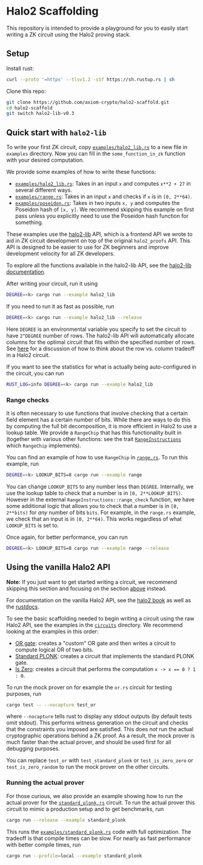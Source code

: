 # Halo2 Scaffolding

This repository is intended to provide a playground for you to easily start writing a ZK circuit using the Halo2 proving stack.

## Setup

Install rust:

```bash
curl --proto '=https' --tlsv1.2 -sSf https://sh.rustup.rs | sh
```

Clone this repo:

```bash
git clone https://github.com/axiom-crypto/halo2-scaffold.git
cd halo2-scaffold
git switch halo2-lib-v0.3
```

## Quick start with `halo2-lib`

To write your first ZK circuit, copy [`examples/halo2_lib.rs`](examples/halo2_lib.rs) to a new file in `examples` directory. Now you can fill in the `some_function_in_zk` function with your desired computation.

We provide some examples of how to write these functions:

- [`examples/halo2_lib.rs`](examples/halo2_lib.rs): Takes in an input `x` and computes `x**2 + 27` in several different ways.
- [`examples/range.rs`](examples/range.rs): Takes in an input `x` and checks if `x` is in `[0, 2**64)`.
- [`examples/poseidon.rs`](examples/poseidon.rs): Takes in two inputs `x, y` and computes the Poseidon hash of `[x, y]`. We recommend skipping this example on first pass unless you explicitly need to use the Poseidon hash function for something.

These examples use the [halo2-lib](https://github.com/axiom-crypto/halo2-lib/tree/axiom-dev-0301) API, which is a frontend API we wrote to aid in ZK circuit development on top of the original `halo2_proofs` API. This API is designed to be easier to use for ZK beginners and improve development velocity for all ZK developers.

To explore all the functions available in the halo2-lib API, see the [halo2-lib documentation](https://axiom-crypto.github.io/halo2-lib/halo2_base/index.html).

After writing your circuit, run it using

```bash
DEGREE=<k> cargo run --example halo2_lib
```

If you need to run it as fast as possible, run

```bash
DEGREE=<k> cargo run --example halo2_lib --release
```

Here `DEGREE` is an environmental variable you specify to set the circuit to have `2^DEGREE` number of rows. The halo2-lib API will automatically allocate columns for the optimal circuit that fits within the specified number of rows. See [here](https://docs.axiom.xyz/zero-knowledge-proofs/getting-started-with-halo2#cost-modeling) for a discussion of how to think about the row vs. column tradeoff in a Halo2 circuit.

If you want to see the statistics for what is actually being auto-configured in the circuit, you can run

```bash
RUST_LOG=info DEGREE=<k> cargo run --example halo2_lib
```

### Range checks

It is often necessary to use functions that involve checking that a certain field element has a certain number of bits. While there are ways to do this by computing the full bit decomposition, it is more efficient in Halo2 to use a lookup table. We provide a `RangeChip` that has this functionality built in (together with various other functions: see the trait [`RangeInstructions`](https://axiom-crypto.github.io/halo2-lib/halo2_base/gates/range/trait.RangeInstructions.html) which `RangeChip` implements).

You can find an example of how to use `RangeChip` in [`range.rs`](examples/range.rs). To run this example, run

```bash
DEGREE=<k> LOOKUP_BITS=8 cargo run --example range
```

You can change `LOOKUP_BITS` to any number less than `DEGREE`. Internally, we use the lookup table to check that a number is in `[0, 2**LOOKUP_BITS)`. However in the external `RangeInstructions::range_check` function, we have some additional logic that allows you to check that a number is in `[0, 2**bits)` for _any_ number of bits `bits`. For example, in the `range.rs` example, we check that an input is in `[0, 2**64)`. This works regardless of what `LOOKUP_BITS` is set to.

Once again, for better performance, you can run

```bash
DEGREE=<k> LOOKUP_BITS=8 cargo run --example range --release
```

## Using the vanilla Halo2 API

**Note:** If you just want to get started writing a circuit, we recommend skipping this section and focusing on the section [above](#quick-start-with-halo2-lib) instead.

For documentation on the vanilla Halo2 API, see the [halo2 book](https://zcash.github.io/halo2/index.html) as well as the [rustdocs](https://axiom-crypto.github.io/halo2/halo2_proofs/).

To see the basic scaffolding needed to begin writing a circuit using the raw Halo2 API, see the examples in the [`circuits`](src/circuits/) directory. We recommend looking at the examples in this order:

- [OR gate](src/circuits/or.rs): creates a "custom" OR gate and then writes a circuit to compute logical OR of two bits.
- [Standard PLONK](src/circuits/standard_plonk.rs): creates a circuit that implements the standard PLONK gate.
- [Is Zero](src/circuits/is_zero.rs): creates a circuit that performs the computation `x -> x == 0 ? 1 : 0`.

To run the mock prover on for example the `or.rs` circuit for testing purposes, run

```bash
cargo test -- --nocapture test_or
```

where `--nocapture` tells rust to display any stdout outputs (by default tests omit stdout).
This performs witness generation on the circuit and checks that the constraints you imposed are satisfied. This does _not_ run the actual cryptographic operations behind a ZK proof. As a result, the mock prover is much faster than the actual prover, and should be used first for all debugging purposes.

You can replace `test_or` with `test_standard_plonk` or `test_is_zero_zero` or `test_is_zero_random` to run the mock prover on the other circuits.

### Running the actual prover

For those curious, we also provide an example showing how to run the actual prover for the [`standard_plonk.rs`](src/circuits/standard_plonk.rs) circuit.
To run the actual prover this circuit to mimic a production setup and to get benchmarks, run

```bash
cargo run --release --example standard_plonk
```

This runs the [`examples/standard_plonk.rs`](examples/standard_plonk.rs) code with full optimization. The tradeoff is that compile times can be
slow. For nearly as fast performance with better compile times, run

```bash
cargo run --profile=local --example standard_plonk
```
